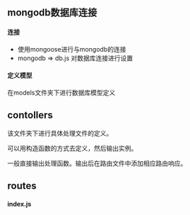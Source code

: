 
## mongodb数据库连接
#### 连接
+ 使用mongoose进行与mongodb的连接
+ mongodb => db.js 对数据库连接进行设置

#### 定义模型
在models文件夹下进行数据库模型定义





## contollers
该文件夹下进行具体处理文件的定义。

可以用构造函数的方式去定义，然后输出实例。

一般直接输出处理函数。输出后在路由文件中添加相应路由响应。





## routes
#### index.js


